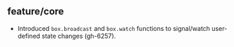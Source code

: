 ## feature/core

* Introduced `box.broadcast` and `box.watch` functions to signal/watch
  user-defined state changes (gh-6257).

